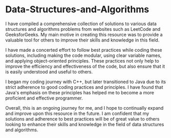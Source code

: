 # Data-Structures-and-Algorithms

I have compiled a comprehensive collection of solutions to various data structures and algorithms problems from websites such as LeetCode and GeeksforGeeks. My main motive in creating this resource was to provide a valuable tool for others to improve their skills and knowledge in this field.

I have made a concerted effort to follow best practices while coding these solutions, including making the code modular, using clear variable names, and applying object-oriented principles. These practices not only help to improve the efficiency and effectiveness of the code, but also ensure that it is easily understood and useful to others.

I began my coding journey with C++, but later transitioned to Java due to its strict adherence to good coding practices and principles. I have found that Java's emphasis on these principles has helped me to become a more proficient and effective programmer.

Overall, this is an ongoing journey for me, and I hope to continually expand and improve upon this resource in the future. I am confident that my solutions and adherence to best practices will be of great value to others looking to enhance their skills and knowledge in the field of data structures and algorithms.
